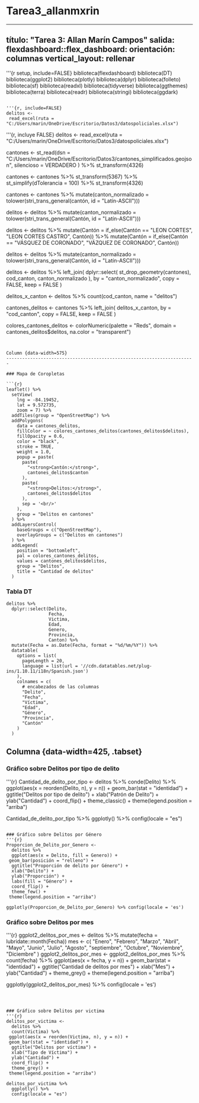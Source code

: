 # Tarea3_allanmxrin

---
título: "Tarea 3: Allan Marín Campos" 
salida: 
  flexdashboard::flex_dashboard:
 orientación: columnas 
 vertical_layout: rellenar 
---

'''{r setup, include=FALSE} 
biblioteca(flexdashboard) 
biblioteca(DT) 
biblioteca(ggplot2) 
biblioteca(plotly) 
biblioteca(dplyr) 
biblioteca(folleto) 
biblioteca(sf) 
biblioteca(readxl) 
biblioteca(tidyverse) 
biblioteca(ggthemes) 
biblioteca(terra) 
biblioteca(readr) 
biblioteca(stringi) 
biblioteca(ggdark) 
```

'''{r, include=FALSE} 
delitos <-
 read_excel(ruta = "C:/Users/marin/OneDrive/Escritorio/Datos3/datospoliciales.xlsx") 
```

'''{r, incluye FALSE} 
delitos <-
 read_excel(ruta = "C:/Users/marin/OneDrive/Escritorio/Datos3/datospoliciales.xlsx") 

cantones <-
  st_read(dsn = "C:/Users/marin/OneDrive/Escritorio/Datos3/cantones_simplificados.geojson",
 silencioso = VERDADERO 
  ) %>%
  st_transform(4326)

cantones <-
  cantones %>%
  st_transform(5367) %>%
 st_simplify(dTolerancia = 100) %>% 
  st_transform(4326)

cantones <-
  cantones %>%
 mutate(canton_normalizado = tolower(stri_trans_general(cantón, id = "Latín-ASCII"))) 

delitos <-
  delitos %>%
 mutate(canton_normalizado = tolower(stri_trans_general(Cantón, id = "Latín-ASCII"))) 

delitos <-
  delitos %>%
 mutate(Cantón = if_else(Cantón == "LEON CORTES", "LEON CORTES CASTRO", Cantón)) %>% 
 mutate(Cantón = if_else(Cantón == "VÁSQUEZ DE CORONADO", "VÁZQUEZ DE CORONADO", Cantón)) 

delitos <-
  delitos %>%
 mutate(canton_normalizado = tolower(stri_trans_general(Cantón, id = "Latín-ASCII"))) 

delitos <-
  delitos %>%
  left_join(
    dplyr::select(
      st_drop_geometry(cantones),
      cod_canton,
      canton_normalizado
    ),
    by = "canton_normalizado",
    copy = FALSE,
    keep = FALSE
  )

delitos_x_canton <-
  delitos %>%
  count(cod_canton, name = "delitos")

cantones_delitos <-
  cantones %>%
  left_join(
    delitos_x_canton,
    by = "cod_canton",
    copy = FALSE,
    keep = FALSE
  )

colores_cantones_delitos <-
  colorNumeric(palette = "Reds",
               domain = cantones_delitos$delitos,
               na.color = "transparent")

```


Column {data-width=575}
-----------------------------------------------------------------------

### Mapa de Coropletas

```{r}
leaflet() %>%
  setView(
    lng = -84.19452,
    lat = 9.572735,
    zoom = 7) %>%
  addTiles(group = "OpenStreetMap") %>% 
  addPolygons(
    data = cantones_delitos,
    fillColor = ~ colores_cantones_delitos(cantones_delitos$delitos),
    fillOpacity = 0.6,
    color = "black",
    stroke = TRUE,
    weight = 1.0,
    popup = paste(
      paste(
        "<strong>Cantón:</strong>",
        cantones_delitos$canton
      ),
      paste(
        "<strong>Delitos:</strong>",
        cantones_delitos$delitos
      ),
      sep = '<br/>'
    ),
    group = "Delitos en cantones"
  ) %>%
  addLayersControl(
    baseGroups = c("OpenStreetMap"),
    overlayGroups = c("Delitos en cantones")
  ) %>%
  addLegend(
    position = "bottomleft",
    pal = colores_cantones_delitos,
    values = cantones_delitos$delitos,
    group = "Delitos",
    title = "Cantidad de delitos"
  )
```


### Tabla DT
```{r}
delitos %>%
  dplyr::select(Delito,
                Fecha,
                Victima,
                Edad,
                Genero,
                Provincia,
                Canton) %>%
  mutate(Fecha = as.Date(Fecha, format = "%d/%m/%Y")) %>%
  datatable(
    options = list(
      pageLength = 20,
      language = list(url = '//cdn.datatables.net/plug-ins/1.10.11/i18n/Spanish.json')
    ),
    colnames = c(
      # encabezados de las columnas
      "Delito",
      "Fecha",
      "Víctima",
      "Edad",
      "Género",
      "Provincia",
      "Cantón"
    )
  )
```


Columna {data-width=425, .tabset} 
-----------------------------------------------------------------------

### Gráfico sobre Delitos por tipo de delito

'''{r} 
Cantidad_de_delito_por_tipo <-
  delitos %>%
 conde(Delito) %>% 
 ggplot(aes(x = reorden(Delito, n), y = n)) + 
 geom_bar(stat = "identidad") + 
  ggtitle("Delitos por tipo de delito") +
  xlab("Patrón de Delito") +
  ylab("Cantidad") +
  coord_flip() +
  theme_classic() +
 theme(legend.position = "arriba") 

Cantidad_de_delito_por_tipo %>%
  ggplotly() %>%
  config(locale = "es")
```

### Gráfico sobre Delitos por Género
'''{r} 
Proporcion_de_Delito_por_Genero <-
  delitos %>%
  ggplot(aes(x = Delito, fill = Genero)) +
 geom_bar(posición = "relleno") + 
  ggtitle("Proporción de delito por Género") +
  xlab("Delito") +
  ylab("Proporción") +
  labs(fill = "Género") +
  coord_flip() +
  theme_few() +
 theme(legend.position = "arriba") 

ggplotly(Proporcion_de_Delito_por_Genero) %>% config(locale = 'es')
```


### Gráfico sobre Delitos por mes
'''{r} 
ggplot2_delitos_por_mes <-
  delitos %>%
  mutate(fecha = lubridate::month(Fecha))
mes <-
  c(
    "Enero",
    "Febrero",
    "Marzo",
    "Abril",
    "Mayo",
    "Junio",
    "Julio",
    "Agosto",
    "septiembre",
    "Octubre",
    "Noviembre",
    "Diciembre"
  )
ggplot2_delitos_por_mes <- ggplot2_delitos_por_mes %>%
  count(fecha) %>%
  ggplot(aes(x = fecha, y = n)) +
 geom_bar(stat = "identidad") + 
  ggtitle("Cantidad de delitos por mes") +
  xlab("Mes") +
  ylab("Cantidad") +
  theme_grey() +
 theme(legend.position = "arriba") 

ggplotly(ggplot2_delitos_por_mes) %>% config(locale = 'es')
```



### Gráfico sobre Delitos por victima
'''{r} 
delitos_por_victima <-
  delitos %>%
  count(Victima) %>%
 ggplot(aes(x = reorden(Victima, n), y = n)) + 
 geom_bar(stat = "identidad") + 
  ggtitle("Delitos por víctima") +
  xlab("Tipo de Víctima") +
  ylab("Cantidad") +
  coord_flip() +
  theme_grey() +
 theme(legend.position = "arriba") 

delitos_por_victima %>%
  ggplotly() %>%
  config(locale = "es")
```
